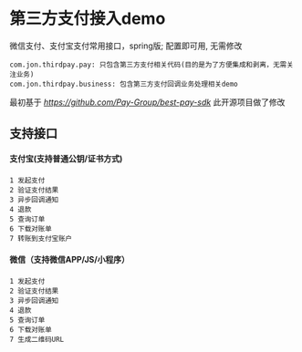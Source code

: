 # 第三方支付接入demo
微信支付、支付宝支付常用接口，spring版; 配置即可用, 无需修改  
```
com.jon.thirdpay.pay: 只包含第三方支付相关代码(目的是为了方便集成和剥离，无需关注业务)  
com.jon.thirdpay.business: 包含第三方支付回调业务处理相关demo
```

最初基于 _https://github.com/Pay-Group/best-pay-sdk_  此开源项目做了修改

## 支持接口
#### 支付宝(支持普通公钥/证书方式)
    1 发起支付
    2 验证支付结果
    3 异步回调通知
    4 退款
    5 查询订单
    6 下载对账单
    7 转账到支付宝账户
    

#### 微信（支持微信APP/JS/小程序）
    1 发起支付
    2 验证支付结果
    3 异步回调通知
    4 退款
    5 查询订单
    6 下载对账单
    7 生成二维码URL



